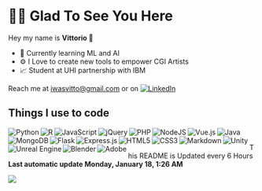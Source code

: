 <h1> 🙋‍♂️ Glad To See You Here </h1>
<p> Hey my name is <strong> Vittorio </strong> 👋<p>

- 🧠 Currently learning ML and AI 
- ⚙️ I Love to create new tools to empower CGI Artists
- 📈 Student at UHI partnership with IBM

Reach me at iwasvitto@gmail.com or on <a width="10" height="20" href="https://www.linkedin.com/in/vittorio-rivabella/">
<img alt="LinkedIn" src="https://img.shields.io/badge/linkedin%20-%230077B5.svg?&style=for-the-badge&logo=linkedin&logoColor=white"/>
</a>

## Things I use to code

<img alt="Python" align="left" src="https://img.shields.io/badge/python%20-%2314354C.svg?&style=for-the-badge&logo=python&logoColor=white"/>
<img alt="R" align="left" src="https://img.shields.io/badge/r-%23276DC3.svg?&style=for-the-badge&logo=r&logoColor=white"/>
<img alt="Java" src="https://img.shields.io/badge/java-%23ED8B00.svg?&style=for-the-badge&logo=java&logoColor=white"/>


<img alt="JavaScript" align="left" src="https://img.shields.io/badge/javascript%20-%23323330.svg?&style=for-the-badge&logo=javascript&logoColor=%23F7DF1E"/>
<img alt="jQuery" align="left" src="https://img.shields.io/badge/jquery%20-%230769AD.svg?&style=for-the-badge&logo=jquery&logoColor=white"/>

<img alt="PHP" align="left" src="https://img.shields.io/badge/php-%23777BB4.svg?&style=for-the-badge&logo=php&logoColor=white"/>
<img alt="NodeJS" align="left" src="https://img.shields.io/badge/node.js%20-%2343853D.svg?&style=for-the-badge&logo=node.js&logoColor=white">
<img alt="Vue.js" align="left" src="https://img.shields.io/badge/vuejs%20-%2335495e.svg?&style=for-the-badge&logo=vue.js&logoColor=%234FC08D"/>

<img alt="MongoDB" align="left" src ="https://img.shields.io/badge/MongoDB-%234ea94b.svg?&style=for-the-badge&logo=mongodb&logoColor=white"/>

<img alt="Flask" align="left" src="https://img.shields.io/badge/flask%20-%23000.svg?&style=for-the-badge&logo=flask&logoColor=white"/>
<img alt="Express.js" align="left" src="https://img.shields.io/badge/express.js%20-%23404d59.svg?&style=for-the-badge"/>

<img alt="HTML5" align="left" src="https://img.shields.io/badge/html5%20-%23E34F26.svg?&style=for-the-badge&logo=html5&logoColor=white"/>
<img alt="CSS3" align="left" src="https://img.shields.io/badge/css3%20-%231572B6.svg?&style=for-the-badge&logo=css3&logoColor=white"/>
<img alt="Markdown" align="left" src="https://img.shields.io/badge/markdown-%23000000.svg?&style=for-the-badge&logo=markdown&logoColor=white"/>

<img alt="Unity" align="left" src="https://img.shields.io/badge/unity%20-%23000000.svg?&style=for-the-badge&logo=unity&logoColor=white"/>
<img alt="Unreal Engine "align="left" src="https://img.shields.io/badge/unreal%20engine%20-%23313131.svg?&style=for-the-badge&logo=unreal%20engine&logoColor=white"/>
<img alt="Blender" align="left" src="https://img.shields.io/badge/blender%20-%23F5792A.svg?&style=for-the-badge&logo=blender&logoColor=white"/>
<img alt="Adobe" align="left" src="https://img.shields.io/badge/adobe%20-%23FF0000.svg?&style=for-the-badge&logo=adobe&logoColor=white"/>

<br>    
<p >This README is Updated every 6 Hours <br>
<strong>Last automatic update Monday, January 18, 1:26 AM</strong></p>
<img src="https://img.shields.io/github/workflow/status/Eversmile12/Eversmile12/README%20build?logo=github">
